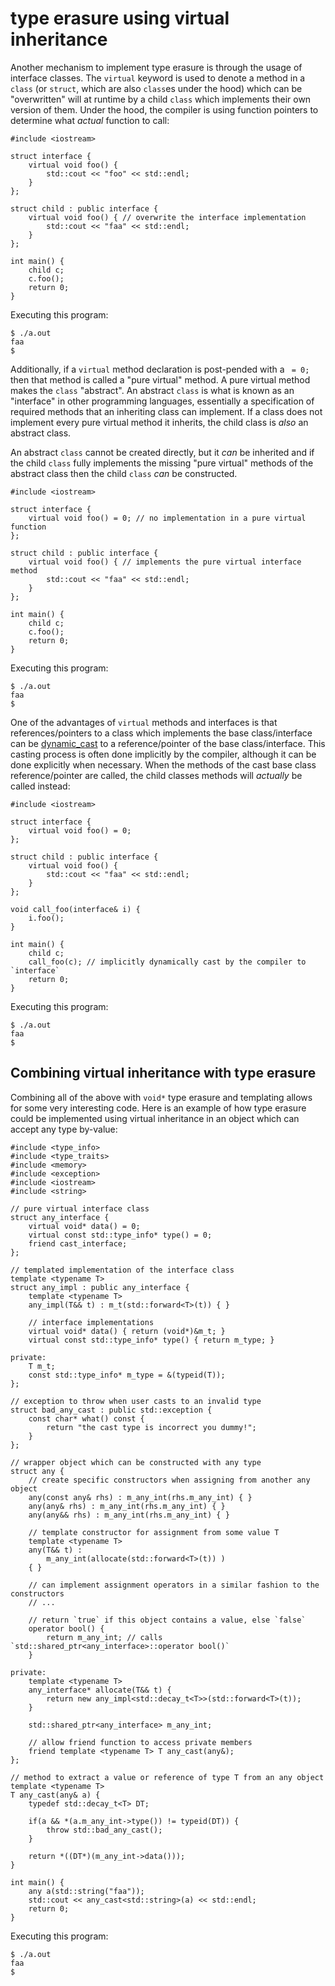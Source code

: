 # type erasure using virtual inheritance 
Another mechanism to implement type erasure is through the usage of interface classes. The `virtual` keyword is used to denote a method in a `class` (or `struct`, which are also `class`es under the hood) which can be "overwritten" will at runtime by a child `class` which implements their own version of them. Under the hood, the compiler is using function pointers to determine what *actual* function to call: 
```
#include <iostream>

struct interface {
    virtual void foo() {
        std::cout << "foo" << std::endl;
    }
};

struct child : public interface {
    virtual void foo() { // overwrite the interface implementation
        std::cout << "faa" << std::endl;
    }
};

int main() {
    child c;
    c.foo();
    return 0;
}
```

Executing this program:
```
$ ./a.out 
faa
$
```

Additionally, if a `virtual` method declaration is post-pended with a ` = 0;` then that method is called a "pure virtual" method. A pure virtual method makes the `class` "abstract". An abstract `class` is what is known as an "interface" in other programming languages, essentially a specification of required methods that an inheriting class can implement. If a class does not implement every pure virtual method it inherits, the child class is *also* an abstract class.

An abstract `class` cannot be created directly, but it *can* be inherited and if the child `class` fully implements the missing "pure virtual" methods of the abstract class then the child `class` *can* be constructed. 
```
#include <iostream>

struct interface {
    virtual void foo() = 0; // no implementation in a pure virtual function
};

struct child : public interface {
    virtual void foo() { // implements the pure virtual interface method
        std::cout << "faa" << std::endl;
    }
};

int main() {
    child c;
    c.foo();
    return 0;
}
```

Executing this program:
```
$ ./a.out 
faa
$
```

One of the advantages of `virtual` methods and interfaces is that references/pointers to a class which implements the base class/interface can be [dynamic_cast](https://en.cppreference.com/w/cpp/language/dynamic_cast) to a reference/pointer of the base class/interface. This casting process is often done implicitly by the compiler, although it can be done explicitly when necessary. When the methods of the cast base class reference/pointer are called, the child classes methods will *actually* be called instead:
```
#include <iostream>

struct interface {
    virtual void foo() = 0;
};

struct child : public interface {
    virtual void foo() { 
        std::cout << "faa" << std::endl;
    }
};

void call_foo(interface& i) {
    i.foo();
}

int main() {
    child c;
    call_foo(c); // implicitly dynamically cast by the compiler to `interface`
    return 0;
}
```

Executing this program:
```
$ ./a.out 
faa
$
```

## Combining virtual inheritance with type erasure 
Combining all of the above with `void*` type erasure and templating allows for some very interesting code. Here is an example of how type erasure could be implemented using virtual inheritance in an object which can accept any type by-value:
```
#include <type_info>
#include <type_traits>
#include <memory>
#include <exception>
#include <iostream>
#include <string>

// pure virtual interface class
struct any_interface {
    virtual void* data() = 0;
    virtual const std::type_info* type() = 0;
    friend cast_interface;
};

// templated implementation of the interface class
template <typename T>
struct any_impl : public any_interface {
    template <typename T>
    any_impl(T&& t) : m_t(std::forward<T>(t)) { }

    // interface implementations
    virtual void* data() { return (void*)&m_t; }
    virtual const std::type_info* type() { return m_type; }

private:
    T m_t;
    const std::type_info* m_type = &(typeid(T));
};

// exception to throw when user casts to an invalid type
struct bad_any_cast : public std::exception {
    const char* what() const {
        return "the cast type is incorrect you dummy!";
    }
};

// wrapper object which can be constructed with any type
struct any {
    // create specific constructors when assigning from another any object
    any(const any& rhs) : m_any_int(rhs.m_any_int) { }
    any(any& rhs) : m_any_int(rhs.m_any_int) { }
    any(any&& rhs) : m_any_int(rhs.m_any_int) { }

    // template constructor for assignment from some value T
    template <typename T>
    any(T&& t) : 
        m_any_int(allocate(std::forward<T>(t)) )
    { }

    // can implement assignment operators in a similar fashion to the constructors 
    // ...
    
    // return `true` if this object contains a value, else `false`
    operator bool() {
        return m_any_int; // calls `std::shared_ptr<any_interface>::operator bool()`
    }

private:
    template <typename T>
    any_interface* allocate(T&& t) {
        return new any_impl<std::decay_t<T>>(std::forward<T>(t));
    }

    std::shared_ptr<any_interface> m_any_int;

    // allow friend function to access private members
    friend template <typename T> T any_cast(any&);
};

// method to extract a value or reference of type T from an any object
template <typename T>
T any_cast(any& a) {
    typedef std::decay_t<T> DT;

    if(a && *(a.m_any_int->type()) != typeid(DT)) {
        throw std::bad_any_cast();
    }

    return *((DT*)(m_any_int->data()));
}

int main() {
    any a(std::string("faa"));
    std::cout << any_cast<std::string>(a) << std::endl;
    return 0;
}
```

Executing this program:
```
$ ./a.out 
faa
$
```
